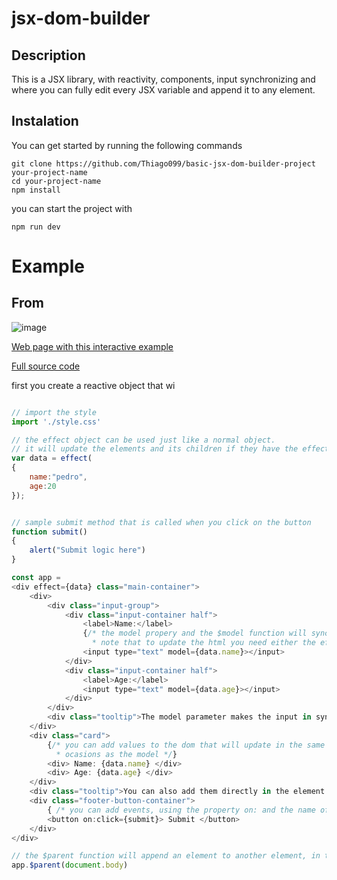 # jsx-dom-builder

## Description
This is a JSX library, with reactivity, components, input synchronizing and where you can fully edit every JSX variable and append it to any element.
## Instalation

You can get started by running the following commands
```
git clone https://github.com/Thiago099/basic-jsx-dom-builder-project your-project-name
cd your-project-name
npm install
```
you can start the project with
```
npm run dev
```
# Example

## From

![image](https://user-images.githubusercontent.com/66787043/214968406-b38bcd10-20a6-4139-9797-83aac3bd56b1.png)


[Web page with this interactive example](https://thiago099.github.io/jsx-dom-builder-form-example/)

[Full source code](https://github.com/Thiago099/jsx-dom-builder-form-example)

first you create a reactive object that wi
```js

// import the style
import './style.css'

// the effect object can be used just like a normal object.
// it will update the elements and its children if they have the effect property, or $effect function
var data = effect(
{
    name:"pedro",
    age:20
});


// sample submit method that is called when you click on the button
function submit()
{
    alert("Submit logic here")
}

const app = 
<div effect={data} class="main-container">
    <div>
        <div class="input-group">
            <div class="input-container half">
                <label>Name:</label>
                {/* the model propery and the $model function will sync any variable with a input
                  * note that to update the html you need either the effect or the $update function*/}
                <input type="text" model={data.name}></input>
            </div>
            <div class="input-container half">
                <label>Age:</label>
                <input type="text" model={data.age}></input>
            </div>
        </div>
        <div class="tooltip">The model parameter makes the input in sync with any variable.</div>
    </div>
    <div class="card">
        {/* you can add values to the dom that will update in the same
          * ocasions as the model */}
        <div> Name: {data.name} </div>
        <div> Age: {data.age} </div>
    </div>
    <div class="tooltip">You can also add them directly in the element that they will update either using effect or manually using the "element.$update()".</div>
    <div class="footer-button-container">
        { /* you can add events, using the property on: and the name of the event*/ }
        <button on:click={submit}> Submit </button>
    </div>
</div>

// the $parent function will append an element to another element, in this case the body
app.$parent(document.body)
```
